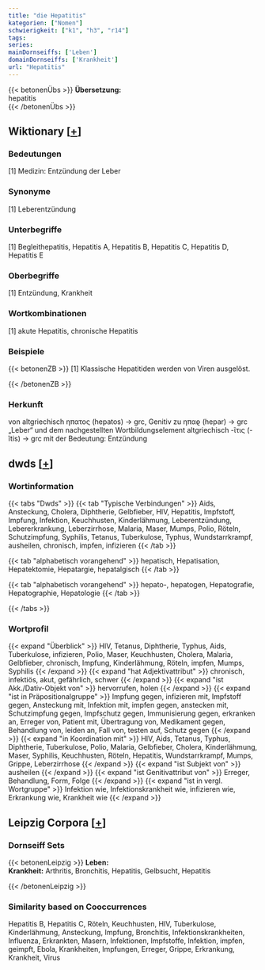 ```yaml
---
title: "die Hepatitis"
kategorien: ["Nomen"]
schwierigkeit: ["k1", "h3", "r14"]
tags:
series:
mainDornseiffs: ['Leben']
domainDornseiffs: ['Krankheit']
url: "Hepatitis"
---
```


{{< betonenÜbs >}}
**Übersetzung:**  
hepatitis  
{{< /betonenÜbs >}}

## Wiktionary [[+](https://de.wiktionary.org/wiki/Hepatitis)]

### Bedeutungen
[1] Medizin: Entzündung der Leber  

### Synonyme
[1] Leberentzündung  

### Unterbegriffe
[1] Begleithepatitis, Hepatitis A, Hepatitis B, Hepatitis C, Hepatitis D, Hepatitis E  

### Oberbegriffe
[1] Entzündung, Krankheit  

### Wortkombinationen
[1] akute Hepatitis, chronische Hepatitis  

### Beispiele
{{< betonenZB >}}
[1] Klassische Hepatitiden werden von Viren ausgelöst.  

{{< /betonenZB >}}
### Herkunft
von altgriechisch ηπατος (hepatos) → grc, Genitiv zu ηπαϱ (hepar) → grc „Leber“ und dem nachgestellten Wortbildungselement altgriechisch -ῖτις (-ĩtis) → grc mit der Bedeutung: Entzündung  



## dwds [[+](https://www.dwds.de/wb/Hepatitis)]

### Wortinformation
{{< tabs "Dwds" >}}
{{< tab "Typische Verbindungen" >}}
Aids, Ansteckung, Cholera, Diphtherie, Gelbfieber, HIV, Hepatitis, Impfstoff, Impfung, Infektion, Keuchhusten, Kinderlähmung, Leberentzündung, Lebererkrankung, Leberzirrhose, Malaria, Maser, Mumps, Polio, Röteln, Schutzimpfung, Syphilis, Tetanus, Tuberkulose, Typhus, Wundstarrkrampf, ausheilen, chronisch, impfen, infizieren
{{< /tab >}}

{{< tab "alphabetisch vorangehend" >}}
hepatisch, Hepatisation, Hepatektomie, Hepatargie, hepatalgisch
{{< /tab >}}

{{< tab "alphabetisch vorangehend" >}}
hepato-, hepatogen, Hepatografie, Hepatographie, Hepatologie
{{< /tab >}}

{{< /tabs >}}

### Wortprofil
{{< expand "Überblick" >}} HIV, Tetanus, Diphtherie, Typhus, Aids, Tuberkulose, infizieren, Polio, Maser, Keuchhusten, Cholera, Malaria, Gelbfieber, chronisch, Impfung, Kinderlähmung, Röteln, impfen, Mumps, Syphilis {{< /expand >}}
{{< expand "hat Adjektivattribut" >}} chronisch, infektiös, akut, gefährlich, schwer {{< /expand >}}
{{< expand "ist Akk./Dativ-Objekt von" >}} hervorrufen, holen {{< /expand >}}
{{< expand "ist in Präpositionalgruppe" >}} Impfung gegen, infizieren mit, Impfstoff gegen, Ansteckung mit, Infektion mit, impfen gegen, anstecken mit, Schutzimpfung gegen, Impfschutz gegen, Immunisierung gegen, erkranken an, Erreger von, Patient mit, Übertragung von, Medikament gegen, Behandlung von, leiden an, Fall von, testen auf, Schutz gegen {{< /expand >}}
{{< expand "in Koordination mit" >}} HIV, Aids, Tetanus, Typhus, Diphtherie, Tuberkulose, Polio, Malaria, Gelbfieber, Cholera, Kinderlähmung, Maser, Syphilis, Keuchhusten, Röteln, Hepatitis, Wundstarrkrampf, Mumps, Grippe, Leberzirrhose {{< /expand >}}
{{< expand "ist Subjekt von" >}} ausheilen {{< /expand >}}
{{< expand "ist Genitivattribut von" >}} Erreger, Behandlung, Form, Folge {{< /expand >}}
{{< expand "ist in vergl. Wortgruppe" >}} Infektion wie, Infektionskrankheit wie, infizieren wie, Erkrankung wie, Krankheit wie {{< /expand >}}

## Leipzig Corpora [[+](https://corpora.uni-leipzig.de/en/res?word=Hepatitis&corpusId=deu_newscrawl-public_2018)]

### Dornseiff Sets
{{< betonenLeipzig >}}
**Leben:**  
**Krankheit:** Arthritis, Bronchitis, Hepatitis, Gelbsucht, Hepatitis  

{{< /betonenLeipzig >}}

### Similarity based on Cooccurrences
Hepatitis B, Hepatitis C, Röteln, Keuchhusten, HIV, Tuberkulose, Kinderlähmung, Ansteckung, Impfung, Bronchitis, Infektionskrankheiten, Influenza, Erkrankten, Masern, Infektionen, Impfstoffe, Infektion, impfen, geimpft, Ebola, Krankheiten, Impfungen, Erreger, Grippe, Erkrankung, Krankheit, Virus

